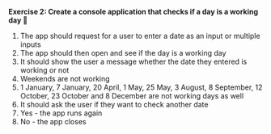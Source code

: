**Exercise 2: Create a console application that checks if a day is a working day 🔹**

1. The app should request for a user to enter a date as an input or multiple inputs
2. The app should then open and see if the day is a working day
3. It should show the user a message whether the date they entered is working or not
4. Weekends are not working
5. 1 January, 7 January, 20 April, 1 May, 25 May, 3 August, 8 September, 12 October, 23 October and 8 December are not working days as well
6. It should ask the user if they want to check another date
7. Yes - the app runs again
8. No - the app closes
